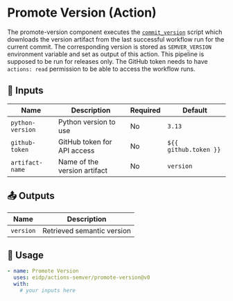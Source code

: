 <!-- NOTE: This file's contents are automatically generated. Do not edit manually. -->
# Promote Version (Action)

The promote-version component executes the [`commit_version`](../github_semver/commit_version.py) script which  downloads the version artifact from the last successful workflow run for the current commit. The corresponding version is stored as `SEMVER_VERSION` environment variable and set as output of this action. This pipeline is supposed to be run for releases only.
The GitHub token needs to have `actions: read` permission to be able to access the workflow runs.

## 🔧 Inputs

|      Name      |         Description        |Required|       Default       |
|----------------|----------------------------|--------|---------------------|
|`python-version`|    Python version to use   |   No   |        `3.13`       |
| `github-token` | GitHub token for API access|   No   |`${{ github.token }}`|
| `artifact-name`|Name of the version artifact|   No   |      `version`      |

## 📤 Outputs

|   Name  |        Description       |
|---------|--------------------------|
|`version`|Retrieved semantic version|

## 🚀 Usage

```yaml
- name: Promote Version
  uses: eidp/actions-semver/promote-version@v0
  with:
    # your inputs here
```
